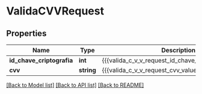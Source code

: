 # ValidaCVVRequest

## Properties
Name | Type | Description | Notes
------------ | ------------- | ------------- | -------------
**id_chave_criptografia** | **int** | {{{valida_c_v_v_request_id_chave_criptografia_value}}} | [optional] 
**cvv** | **string** | {{{valida_c_v_v_request_cvv_value}}} | [optional] 

[[Back to Model list]](../README.md#documentation-for-models) [[Back to API list]](../README.md#documentation-for-api-endpoints) [[Back to README]](../README.md)


